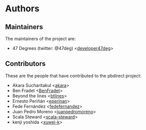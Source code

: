 # Authors

## Maintainers

The maintainers of the project are:

* 47 Degrees (twitter: @47deg) <[developer47deg](https://github.com/developer47deg)>

## Contributors

These are the people that have contributed to the pbdirect project:

* Akara Sucharitakul <[akara](https://github.com/akara)>
* Ben Fradet <[BenFradet](https://github.com/BenFradet)>
* Beyond the lines <[btlines](https://github.com/btlines)>
* Ernesto Periñán <[eperinan](https://github.com/eperinan)>
* Fede Fernández <[fedefernandez](https://github.com/fedefernandez)>
* Juan Pedro Moreno <[juanpedromoreno](https://github.com/juanpedromoreno)>
* Scala Steward <[scala-steward](https://github.com/scala-steward)>
* kenji yoshida <[xuwei-k](https://github.com/xuwei-k)>